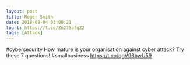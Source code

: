 ```yaml
---
layout: post
title: Roger Smith
date: 2018-08-04 03:00:21
tourl: https://t.co/Zn275afqZ2
tags: [Attack]
---
```

#cybersecurity How mature is your organisation against cyber attack? Try these 7 questions!  #smallbusiness https://t.co/ogV96bwU59